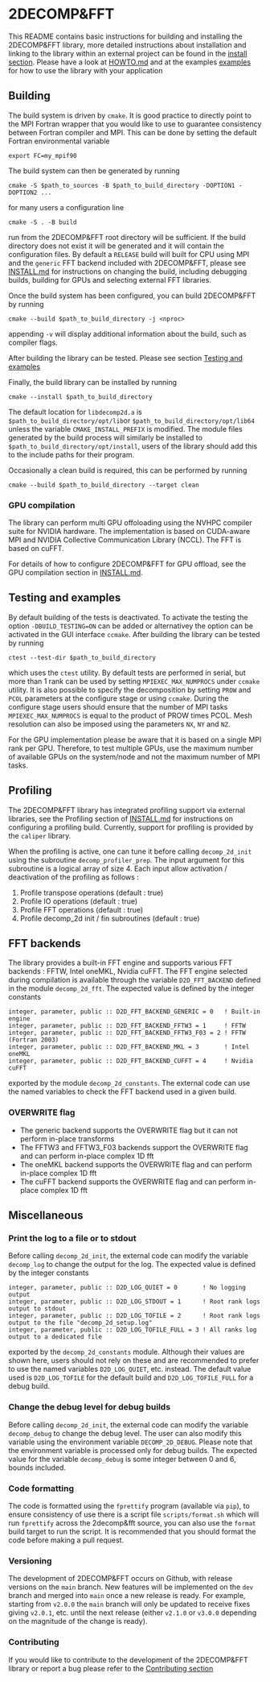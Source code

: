 # 2DECOMP&FFT

This README contains basic instructions for building and installing the 2DECOMP&FFT library, more
detailed instructions about installation and linking to the library within an external project 
can be found in the [install section](INSTALL.md).
Please have a look at [HOWTO.md](HOWTO.md) and at the examples [examples](examples/README.md) for how to use the library with your application

## Building

The build system is driven by `cmake`. It is good practice to directly point to the MPI Fortran wrapper that you would like to use to guarantee consistency between Fortran compiler and MPI. This can be done by setting the default Fortran environmental variable 
```
export FC=my_mpif90
```
The build system can then be generated by running
```
cmake -S $path_to_sources -B $path_to_build_directory -DOPTION1 -DOPTION2 ...
```
for many users a configuration line
```
cmake -S . -B build
```
run from the 2DECOMP&FFT root directory will be sufficient.
If the build directory does not exist it will be generated and it will contain the configuration files.
By default a ``RELEASE`` build will built for CPU using MPI and the ``generic`` FFT backend included 
with 2DECOMP&FFT, please see [INSTALL.md](INSTALL.md) for instructions on changing the build, including debugging builds, building for GPUs and selecting external FFT libraries.

Once the build system has been configured, you can build 2DECOMP&FFT by running
```
cmake --build $path_to_build_directory -j <nproc>
```
appending `-v` will display additional information about the build, such as compiler flags.

After building the library can be tested. Please see section [Testing and examples](#testing-and-examples)

Finally, the build library can be installed by running 
```
cmake --install $path_to_build_directory
```
The default location for `libdecomp2d.a` is `$path_to_build_directory/opt/lib`or  `$path_to_build_directory/opt/lib64` unless the variable `CMAKE_INSTALL_PREFIX` is modified.
The module files generated by the build process will similarly be installed to `$path_to_build_directory/opt/install`, users of the library should add this to the include paths for their program.

Occasionally a clean build is required, this can be performed by running
```
cmake --build $path_to_build_directory --target clean
```

### GPU compilation

The library can perform multi GPU offoloading using the NVHPC compiler suite for NVIDIA hardware. 
The implementation is based on CUDA-aware MPI and NVIDIA Collective Communication Library (NCCL).
The FFT is based on cuFFT.

For details of how to configure 2DECOMP&FFT for GPU offload, see the GPU compilation section in
[INSTALL.md](INSTALL.md).

## Testing and examples

By default building of the tests is deactivated. 
To activate the testing the option `-DBUILD_TESTING=ON` can be added or 
alternativey the option can be activated in the GUI interface `ccmake`.
After building the library can be tested by running
```
ctest --test-dir $path_to_build_directory
```
which uses the `ctest` utility. By default tests are performed in serial, 
but more than 1 rank can be used by setting `MPIEXEC_MAX_NUMPROCS` under `ccmake` utility.
It is also possible to specify the decomposition by setting 
`PROW` and `PCOL` parameters at the configure stage or using `ccmake`. 
During the configure stage users should ensure that the number of MPI tasks `MPIEXEC_MAX_NUMPROCS` 
is equal to the product of PROW times PCOL. 
Mesh resolution can also be imposed using the parameters `NX`, `NY` and `NZ`. 

For the GPU implementation please be aware that it is based on a single MPI rank per GPU. 
Therefore, to test multiple GPUs, use the maximum number of available GPUs 
on the system/node and not the maximum number of MPI tasks. 

## Profiling

The 2DECOMP&FFT library has integrated profiling support via external libraries, see the Profiling
section of [INSTALL.md](INSTALL.md) for instructions on configuring a profiling build.
Currently, support for profiling is provided by the `caliper` library.

When the profiling is active, one can tune it before calling `decomp_2d_init` using the subroutine
`decomp_profiler_prep`. 
The input argument for this subroutine is a logical array of size 4. 
Each input allow activation / deactivation of the profiling as follows :

1. Profile transpose operations (default : true)
2. Profile IO operations (default : true)
3. Profile FFT operations (default : true)
4. Profile decomp_2d init / fin subroutines (default : true)

## FFT backends

The library provides a built-in FFT engine and supports various FFT backends : 
FFTW, Intel oneMKL, Nvidia cuFFT. 
The FFT engine selected during compilation is available through the variable `D2D_FFT_BACKEND` 
defined in the module `decomp_2d_fft`. The expected value is defined by the integer constants
```
integer, parameter, public :: D2D_FFT_BACKEND_GENERIC = 0   ! Built-in engine
integer, parameter, public :: D2D_FFT_BACKEND_FFTW3 = 1     ! FFTW
integer, parameter, public :: D2D_FFT_BACKEND_FFTW3_F03 = 2 ! FFTW (Fortran 2003)
integer, parameter, public :: D2D_FFT_BACKEND_MKL = 3       ! Intel oneMKL
integer, parameter, public :: D2D_FFT_BACKEND_CUFFT = 4     ! Nvidia cuFFT
```
exported by the module `decomp_2d_constants`.
The external code can use the named variables to check the FFT backend used in a given build.

### OVERWRITE flag

- The generic backend supports the OVERWRITE flag but it can not perform in-place transforms
- The FFTW3 and FFTW3_F03 backends support the OVERWRITE flag and can perform in-place complex 1D fft
- The oneMKL backend supports the OVERWRITE flag and can perform in-place complex 1D fft
- The cuFFT backend supports the OVERWRITE flag and can perform in-place complex 1D fft

## Miscellaneous

### Print the log to a file or to stdout

Before calling `decomp_2d_init`, the external code can modify the variable `decomp_log` 
to change the output for the log. The expected value is defined by the integer constants
```
integer, parameter, public :: D2D_LOG_QUIET = 0       ! No logging output
integer, parameter, public :: D2D_LOG_STDOUT = 1      ! Root rank logs output to stdout
integer, parameter, public :: D2D_LOG_TOFILE = 2      ! Root rank logs output to the file "decomp_2d_setup.log"
integer, parameter, public :: D2D_LOG_TOFILE_FULL = 3 ! All ranks log output to a dedicated file
```
exported by the `decomp_2d_constants` module.
Although their values are shown here, users should not rely on these and are recommended to prefer to use the named variables `D2D_LOG_QUIET`, etc. instead.
The default value used is `D2D_LOG_TOFILE` for the default build and `D2D_LOG_TOFILE_FULL` for a debug build.

### Change the debug level for debug builds

Before calling `decomp_2d_init`, the external code can modify the variable `decomp_debug` 
to change the debug level. The user can also modify this variable using the environment 
variable `DECOMP_2D_DEBUG`. Please note that the environment variable is processed only for debug builds.
The expected value for the variable `decomp_debug` is some integer between 0 and 6, bounds included.

### Code formatting

The code is formatted using the `fprettify` program (available via `pip`), 
to ensure consistency of use there is a script file `scripts/format.sh` 
which will run `fprettify` across the 2decomp&fft source, 
you can also use the `format` build target to run the script.
It is recommended that you should format the code before making a pull request.

### Versioning

The development of 2DECOMP&FFT occurs on Github, with release versions on the `main` branch.
New features will be implemented on the `dev` branch 
and merged into `main` once a new release
is ready.
For example, starting from `v2.0.0` the `main` branch will only be updated to receive fixes giving
`v2.0.1`, etc. until the next release (either `v2.1.0` or `v3.0.0` depending on the magnitude of the
change is ready).

### Contributing

If you would like to contribute to the development of the 2DECOMP&FFT library or report a bug please refer to 
the [Contributing section](Contribute.md)
